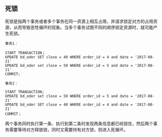 ## 死锁

死锁是指两个事务或者多个事务在同一资源上相互占用，并请求锁定对方的占用资源，从而导致恶性循环的现象。当多个事务试图不同的顺序锁定资源时，就可能产生死锁。

```
事务1：

START TRANSACTION；
UPDATE bd_oder SET close = 40 WHERE order_id = 4 and date = '2017-08-21'
UPDATE bd_oder set close = 50 WHERE order_id = 5 and date = '2017-08-21'
COMMIT;

事务2：

START TRANSACTION;
UPDATE bd_oder set close = 50 WHERE order_id = 5 and date = '2017-08-21'
UPDATE bd_oder SET close = 40 WHERE order_id = 4 and date = '2017-08-21'
COMMIT；
```

两个事务同时执行第一条、执行到第二条时发现两条信息都已经锁住，然后两个事务需要等待对方释放锁，同时又需要持有对方锁，则进入死循环。






